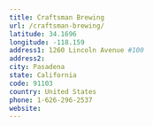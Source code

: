 ```yaml
---
title: Craftsman Brewing
url: /craftsman-brewing/
latitude: 34.1696
longitude: -118.159
address1: 1260 Lincoln Avenue #100
address2: 
city: Pasadena
state: California
code: 91103
country: United States
phone: 1-626-296-2537
website: 
---
```


